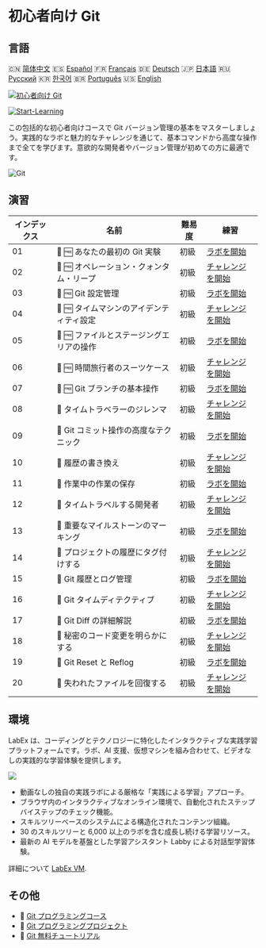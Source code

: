 # 初心者向け Git

## 言語

🇨🇳 [简体中文](README_zh.md) 🇪🇸 [Español](README_es.md) 🇫🇷 [Français](README_fr.md) 🇩🇪 [Deutsch](README_de.md) 🇯🇵 [日本語](README_ja.md) 🇷🇺 [Русский](README_ru.md) 🇰🇷 [한국어](README_ko.md) 🇧🇷 [Português](README_pt.md) 🇺🇸 [English](README.md) 

[![初心者向け Git](https://cover-creator.labex.io/git-for-beginners.png?lang=ja)](https://labex.io/ja/courses/git-for-beginners)

[![Start-Learning](https://img.shields.io/badge/Start-Learning-whitesmoke?style=for-the-badge)](https://labex.io/ja/courses/git-for-beginners)

この包括的な初心者向けコースで Git バージョン管理の基本をマスターしましょう。実践的なラボと魅力的なチャレンジを通じて、基本コマンドから高度な操作まで全てを学びます。意欲的な開発者やバージョン管理が初めての方に最適です。

![Git](https://img.shields.io/badge/Git-whitesmoke?style=for-the-badge&logo=git)


## 演習

|   インデックス | 名前                                     | 難易度   | 練習                                                                                                                        |
|----------------|------------------------------------------|----------|-----------------------------------------------------------------------------------------------------------------------------|
|             01 | 📖 🆓 あなたの最初の Git 実験            | 初級     | <a target='_blank' href='https://labex.io/ja/tutorials/git-your-first-git-lab-92739'>ラボを開始</a>                         |
|             02 | 🎯 🆓 オペレーション・クォンタム・リープ | 初級     | <a target='_blank' href='https://labex.io/ja/tutorials/git-operation-quantum-leap-387717'>チャレンジを開始</a>              |
|             03 | 📖 🆓 Git 設定管理                       | 初級     | <a target='_blank' href='https://labex.io/ja/tutorials/git-git-config-management-385164'>ラボを開始</a>                     |
|             04 | 🎯 🆓 タイムマシンのアイデンティティ設定 | 初級     | <a target='_blank' href='https://labex.io/ja/tutorials/git-time-machine-identity-configuration-387720'>チャレンジを開始</a> |
|             05 | 📖 🆓 ファイルとステージングエリアの操作 | 初級     | <a target='_blank' href='https://labex.io/ja/tutorials/git-working-with-files-and-staging-area-387457'>ラボを開始</a>       |
|             06 | 🎯 🆓 時間旅行者のスーツケース           | 初級     | <a target='_blank' href='https://labex.io/ja/tutorials/git-the-time-traveler-s-suitcase-387725'>チャレンジを開始</a>        |
|             07 | 📖 🆓 Git ブランチの基本操作             | 初級     | <a target='_blank' href='https://labex.io/ja/tutorials/git-git-branch-basic-operations-385163'>ラボを開始</a>               |
|             08 | 🎯  タイムトラベラーのジレンマ           | 初級     | <a target='_blank' href='https://labex.io/ja/tutorials/git-the-time-traveler-s-dilemma-387733'>チャレンジを開始</a>         |
|             09 | 📖  Git コミット操作の高度なテクニック   | 初級     | <a target='_blank' href='https://labex.io/ja/tutorials/git-advanced-git-commit-operations-387471'>ラボを開始</a>            |
|             10 | 🎯  履歴の書き換え                       | 初級     | <a target='_blank' href='https://labex.io/ja/tutorials/git-rewriting-history-387746'>チャレンジを開始</a>                   |
|             11 | 📖  作業中の作業の保存                   | 初級     | <a target='_blank' href='https://labex.io/ja/tutorials/git-saving-work-in-progress-387492'>ラボを開始</a>                   |
|             12 | 🎯  タイムトラベルする開発者             | 初級     | <a target='_blank' href='https://labex.io/ja/tutorials/git-the-time-traveling-developer-387759'>チャレンジを開始</a>        |
|             13 | 📖  重要なマイルストーンのマーキング     | 初級     | <a target='_blank' href='https://labex.io/ja/tutorials/git-marking-important-milestones-387493'>ラボを開始</a>              |
|             14 | 🎯  プロジェクトの履歴にタグ付けする     | 初級     | <a target='_blank' href='https://labex.io/ja/tutorials/git-tagging-your-project-s-history-387763'>チャレンジを開始</a>      |
|             15 | 📖  Git 履歴とログ管理                   | 初級     | <a target='_blank' href='https://labex.io/ja/tutorials/git-git-history-and-log-management-387490'>ラボを開始</a>            |
|             16 | 🎯  Git タイムディテクティブ             | 初級     | <a target='_blank' href='https://labex.io/ja/tutorials/git-git-time-detective-387782'>チャレンジを開始</a>                  |
|             17 | 📖  Git Diff の詳細解説                  | 初級     | <a target='_blank' href='https://labex.io/ja/tutorials/git-git-diff-deep-dive-387489'>ラボを開始</a>                        |
|             18 | 🎯  秘密のコード変更を明らかにする       | 初級     | <a target='_blank' href='https://labex.io/ja/tutorials/uncover-the-secret-code-changes-387768'>チャレンジを開始</a>         |
|             19 | 📖  Git Reset と Reflog                  | 初級     | <a target='_blank' href='https://labex.io/ja/tutorials/git-git-reset-and-reflog-387491'>ラボを開始</a>                      |
|             20 | 🎯  失われたファイルを回復する           | 初級     | <a target='_blank' href='https://labex.io/ja/tutorials/git-recover-the-lost-files-387781'>チャレンジを開始</a>              |

## 環境

LabEx は、コーディングとテクノロジーに特化したインタラクティブな実践学習プラットフォームです。ラボ、AI 支援、仮想マシンを組み合わせて、ビデオなしの実践的な学習体験を提供します。

![](https://tutorial-screenshot.getvm.io/images/vm-1725247253.png)

- 動画なしの独自の実践ラボによる厳格な「実践による学習」アプローチ。
- ブラウザ内のインタラクティブなオンライン環境で、自動化されたステップバイステップのチェック機能。
- スキルツリーベースのシステムによる構造化されたコンテンツ組織。
- 30 のスキルツリーと 6,000 以上のラボを含む成長し続ける学習リソース。
- 最新の AI モデルを基盤とした学習アシスタント Labby による対話型学習体験。

詳細について [LabEx VM](https://support.labex.io/using-labex/virtual-machine).

## その他

- 🔗 [Git プログラミングコース](https://github.com/labex-labs/awesome-programming-courses)
- 🔗 [Git プログラミングプロジェクト](https://github.com/labex-labs/awesome-programming-projects)
- 🔗 [Git 無料チュートリアル](https://github.com/labex-labs/git-free-tutorials)

